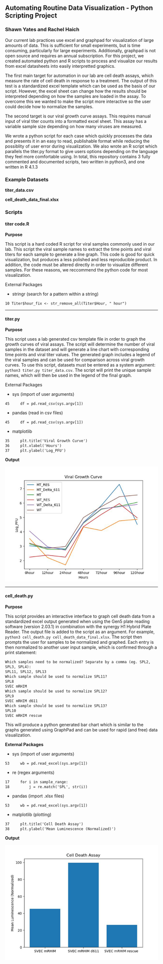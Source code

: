 
## Automating Routine Data Visualization - Python Scripting Project

### Shawn Yates and Rachel Haich
 
Our current lab practices use excel and graphpad for visualization of large amounts of data. This is sufficient for small experiments, but is time consuming, particularly for large
 experiments. Additionally, graphpad is not open source and requires an annual subscription. For this project, we created automated python and R scripts to process and visualize our results from excel datasheets into easily interpretted graphics.

The first main target for automation in our lab are cell death assays, which measure the rate of cell death in response to a treatment. The output of this test is a standardized excel template which can be used as the basis of our script. However, the excel sheet can change how the results should be interpreted depending on how the samples are loaded in the assay. To overcome this we wanted to make the script more interactive so the user could decide how to normalize the samples.

The second target is our viral growth curve assays. This requires manual input of viral titer counts into a formatted excel sheet. This assay has a variable sample size depending on how many viruses are measured.

We wrote a python script for each case which quickly processes the data and presents it in an easy to read, publishable format while reducing the possiblity of user error during visualization. We also wrote an R script which parallels the titer.py format to give users options depending on the language they feel more comfortable using. In total, this repository contains 3 fully commented and documented scripts, two written in python3, and one written in R 4.1.3

### Example Datasets


**titer_data.csv**

**cell_death_data_final.xlsx**

### Scripts

#### titer code.R 

**Purpose**

This script is a hard coded R script for viral samples commonly used in our lab. This script the viral sample names to extract the time points and viral titers for each sample to generate a line graph. This code is good for quick visualization, but produces a less polished and less reproducible product. In addition, the code must be altered directly in order to visualize different samples. For these reasons, we reccommend the python code for most visualization.  

External Packages
 - stringr (search for a pattern within a string)
```
10 Titer$hour_fix <- str_remove_all(Titer$Hour, " hour")
```
---

#### titer.py

**Purpose**

This script uses a lab generated csv template file in order to graph the growth curves of viral assays. The script will determine the number of viral samples in the dataset and will generate a line chart with corresponding time points and viral titer values. The generated graph includes a legend of the viral samples and can be used for comparison across viral growth curves. To use this script, datasets must be entered as a system argument: `python3 titer.py titer_data.csv`. The script will print the unique sample names, which will then be used in the legend of the final graph.  

External Packages
 - sys (import of user arguments)
 ```
 45     df = pd.read_csv(sys.argv[1])
 ```
 - pandas (read in csv files)
  ```
 45     df = pd.read_csv(sys.argv[1])
 ```
 - matplotlib
 ```
 35     plt.title('Viral Growth Curve')
36     plt.xlabel('Hours')
37     plt.ylabel('Log_PFU')
```

**Output**

![viral growth curve](https://github.com/yates13/Scripting-project/blob/main/Titers/titer.jpg)

---

#### cell_death.py

**Purpose**

This script provides an interactive interface to graph cell death data from a standardized excel output generated when using the Gen5 plate reading software (version 2.03.1) in combination with the synergy H1 Hybrid Plate Reader. The output file is added to the script as an argument. For example, `python3 cell_death.py cell_death_data_final.xlsx`. The script then prompts the user for samples to be normalized and graphed. Each entry is then normalized to another user input sample, which is confirmed through a print statement:

```
Which samples need to be normalized? Separate by a comma (eg. SPL2, SPL3, SPL4): 
SPL11, SPL12, SPL13
Which sample should be used to normalize SPL11?
SPL8
SVEC mRHIM
Which sample should be used to normalize SPL12?
SPL9
SVEC mRHIM d611
Which sample should be used to normalize SPL13?
SPL10
SVEC mRHIM rescue 
```
This will produce a python generated bar chart which is similar to the graphs generated using GraphPad and can be used for rapid (and free) data visualization. 

**External Packages**
 - sys (import of user arguments)
 ```
 53     wb = pd.read_excel(sys.argv[1])
```
 - re (regex arguments)
```
17     for i in sample_range:
18         j = re.match('SPL', str(i))
```
 - pandas (import .xlsx files)
 ```
 53     wb = pd.read_excel(sys.argv[1])
```
 - matplotlib (plotting)
 ```
37     plt.title('Cell Death Assay')
38     plt.ylabel('Mean Luminescence (Normalized)')
```

**Output**

![cell death - bar chart](https://github.com/yates13/Scripting-project/blob/main/Cell_death/cell_death.jpg)






